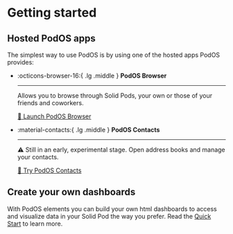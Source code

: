 # Getting started

## Hosted PodOS apps

The simplest way to use PodOS is by using one of the hosted apps PodOS provides:

<div class="grid cards" markdown>

-   :octicons-browser-16:{ .lg .middle } __PodOS Browser__

    ---

    Allows you to browse through Solid Pods, your own or those of your friends and coworkers.

    [:rocket: Launch PodOS Browser](https://browser.pod-os.org)

-   :material-contacts:{ .lg .middle } __PodOS Contacts__

    ---

    :warning: Still in an early, experimental stage. Open address books and manage your contacts.

    [:construction: Try PodOS Contacts](https://contacts.pod-os.org)


</div>

## Create your own dashboards

With PodOS elements you can build your own html dashboards to access and visualize data in your Solid Pod the way you prefer. Read the [Quick Start](quick-start.md) to learn more.